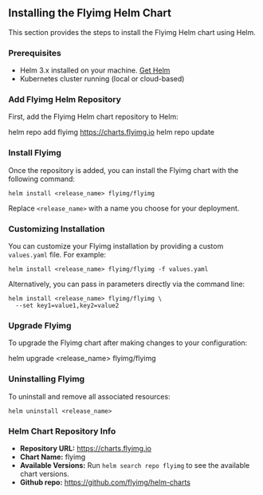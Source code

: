 ## Installing the Flyimg Helm Chart

This section provides the steps to install the Flyimg Helm chart using Helm.

### Prerequisites

- Helm 3.x installed on your machine. [Get Helm](https://helm.sh/docs/intro/install/)
- Kubernetes cluster running (local or cloud-based)

### Add Flyimg Helm Repository

First, add the Flyimg Helm chart repository to Helm:

helm repo add flyimg https://charts.flyimg.io
helm repo update

### Install Flyimg

Once the repository is added, you can install the Flyimg chart with the following command:

```
helm install <release_name> flyimg/flyimg
```

Replace `<release_name>` with a name you choose for your deployment.

### Customizing Installation

You can customize your Flyimg installation by providing a custom `values.yaml` file. For example:

```
helm install <release_name> flyimg/flyimg -f values.yaml
```

Alternatively, you can pass in parameters directly via the command line:

```
helm install <release_name> flyimg/flyimg \
  --set key1=value1,key2=value2
```

### Upgrade Flyimg

To upgrade the Flyimg chart after making changes to your configuration:

helm upgrade <release_name> flyimg/flyimg

### Uninstalling Flyimg

To uninstall and remove all associated resources:

```
helm uninstall <release_name>
```

### Helm Chart Repository Info

- **Repository URL:** https://charts.flyimg.io
- **Chart Name:** flyimg
- **Available Versions:** Run `helm search repo flyimg` to see the available chart versions.
- **Github repo:** https://github.com/flyimg/helm-charts
